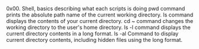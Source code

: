 0x00. Shell, basics describing what each scripts is doing
pwd command prints the absolute path name of the current working directory.
ls command displays the contents of your current directory.
cd ~ command changes the working directory to the user's home directory.
ls -l  command displays the current directory contents in a long format.
ls -al  Command to display current directory contents, including hidden files using the long format.
